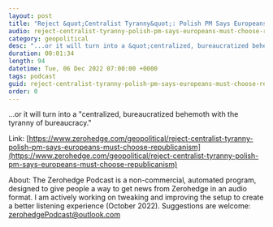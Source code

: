 ```yaml
---
layout: post
title: "Reject &quot;Centralist Tyranny&quot;: Polish PM Says Europeans Must Choose Republicanism"
audio: reject-centralist-tyranny-polish-pm-says-europeans-must-choose-republicanism-0
category: geopolitical
desc: "...or it will turn into a &quot;centralized, bureaucratized behemoth with the tyranny of bureaucracy.&quot;"
duration: 00:01:34
length: 94
datetime: Tue, 06 Dec 2022 07:00:00 +0000
tags: podcast
guid: reject-centralist-tyranny-polish-pm-says-europeans-must-choose-republicanism-0
order: 0
---
```

...or it will turn into a &quot;centralized, bureaucratized behemoth with the tyranny of bureaucracy.&quot;

Link: [https://www.zerohedge.com/geopolitical/reject-centralist-tyranny-polish-pm-says-europeans-must-choose-republicanism](https://www.zerohedge.com/geopolitical/reject-centralist-tyranny-polish-pm-says-europeans-must-choose-republicanism)

About: The Zerohedge Podcast is a non-commercial, automated program, designed to give people a way to get news from Zerohedge in an audio format.  I am actively working on tweaking and improving the setup to create a better listening experience (October 2022).  Suggestions are welcome: [zerohedgePodcast@outlook.com](mailto:zerohedgePodcast@outlook.com)